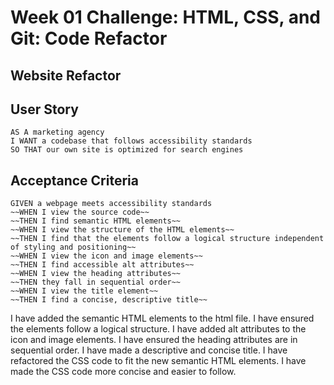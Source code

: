 # Week 01 Challenge: HTML, CSS, and Git: Code Refactor

## Website Refactor

## User Story

```
AS A marketing agency
I WANT a codebase that follows accessibility standards
SO THAT our own site is optimized for search engines
```

## Acceptance Criteria

```
GIVEN a webpage meets accessibility standards
~~WHEN I view the source code~~
~~THEN I find semantic HTML elements~~
~~WHEN I view the structure of the HTML elements~~
~~THEN I find that the elements follow a logical structure independent of styling and positioning~~
~~WHEN I view the icon and image elements~~
~~THEN I find accessible alt attributes~~
~~WHEN I view the heading attributes~~
~~THEN they fall in sequential order~~
~~WHEN I view the title element~~
~~THEN I find a concise, descriptive title~~
```

I have added the semantic HTML elements to the html file. 
I have ensured the elements follow a logical structure.
I have added alt attributes to the icon and image elements.
I have ensured the heading attributes are in sequential order.
I have made a descriptive and concise title.
I have refactored the CSS code to fit the new semantic HTML elements. 
I have made the CSS code more concise and easier to follow.
